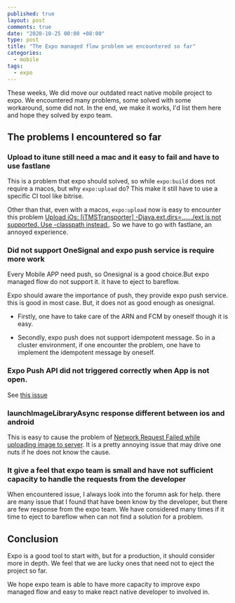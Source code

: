 ```yaml
---
published: true
layout: post
comments: true
date: "2020-10-25 00:00 +08:00"
type: post
title: "The Expo managed flow problem we encountered so far"
categories:
  - mobile
tags:
  - expo
---
```

These weeks, We did move our outdated react native mobile project to expo. We encountered many problems, some solved with some workaround, some did not. In the end, we make it works, I'd list them here and hope they solved by expo team. 

## The problems I encountered so far

### Upload to itune still need a mac and it easy to fail and have to use fastlane
This is a problem that expo should solved, so while `expo:build` does not require a macos, but why `expo:upload` do? This make it still have to use a specific CI tool like bitrise.

Other than that, even with a macos, `expo:upload` now is easy to encounter this problem [Upload iOs: [iTMSTransporter] -Djava.ext.dirs=……/ext is not supported. Use -classpath instead.](https://forums.expo.io/t/upload-ios-itmstransporter-djava-ext-dirs-ext-is-not-supported-use-classpath-instead/44911). So we have to go with fastlane, an annoyed experience.

### Did not support OneSignal and expo push service is require more work
Every Mobile APP need push, so Onesignal is a good choice.But expo managed flow do not support it. it have to eject to bareflow.

Expo should aware the importance of push, they provide expo push service. this is good in most case. But, it does not as good enough as onesignal.

- Firstly, one have to take care of the ARN and FCM by oneself though it is easy. 

- Secondly, expo push does not support idempotent message. 
So in a cluster environment, if one encounter the problem, one have to implement the idempotent message by oneself.

### Expo Push API did not triggered correctly when App is not open.
See [this issue](https://github.com/expo/expo/issues/9866)

### launchImageLibraryAsync response different between ios and android
This is easy to cause the problem of [Network Request Failed while uploading image to server](https://forums.expo.io/t/network-request-failed-while-uploading-image-to-server/30737). It is a pretty annoying issue that may drive one nuts if he does not know the cause. 

### It give a feel that expo team is small and have not sufficient capacity to handle the requests from the developer
When encountered issue, I always look into the forumn ask for help. there are many issue that I found that have been know by the developer, but there are few response from the expo team. We have considered many times if it time to eject to bareflow when can not find a solution for a problem.

## Conclusion
Expo is a good tool to start with, but for a production, it should consider more in depth. We feel that we are lucky ones that need not to eject the project so far.

We hope expo team is able to have more capacity to improve expo managed flow and easy to make react native developer to involved in. 
